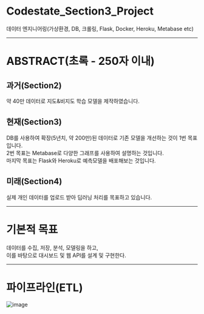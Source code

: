 # Codestate_Section3_Project
데이터 엔지니어링(가상환경, DB, 크롤링, Flask, Docker, Heroku, Metabase etc)

-------------------------------------------------------------------------
# ABSTRACT(초록 - 250자 이내)

## 과거(Section2)<br>
약 40만 데이터로 지도&비지도 학습 모델을 제작하였습니다.

## 현재(Section3)<br>
DB를 사용하여 확장(5년치, 약 200만)된 데이터로 기존 모델을 개선하는 것이 1번 목표입니다.<br>
2번 목표는 Metabase로 다양한 그래프를 사용하여 설명하는 것입니다.<br>
마지막 목표는 Flask와 Heroku로 예측모델을 배포해보는 것입니다.

## 미래(Section4)<br>
실제 개인 데이터를 업로드 받아 딥러닝 처리를 목표하고 있습니다.

-------------------------------------------------------------------------
# 기본적 목표<br>
데이터를 수집, 저장, 분석, 모델링을 하고,<br>
이를 바탕으로 대시보드 및 웹 API를 설계 및 구현한다.

-------------------------------------------------------------------------
# 파이프라인(ETL)<br>
![image](https://user-images.githubusercontent.com/88294272/199401042-887f85bb-72af-4a87-a086-3063fd711bf0.png)
